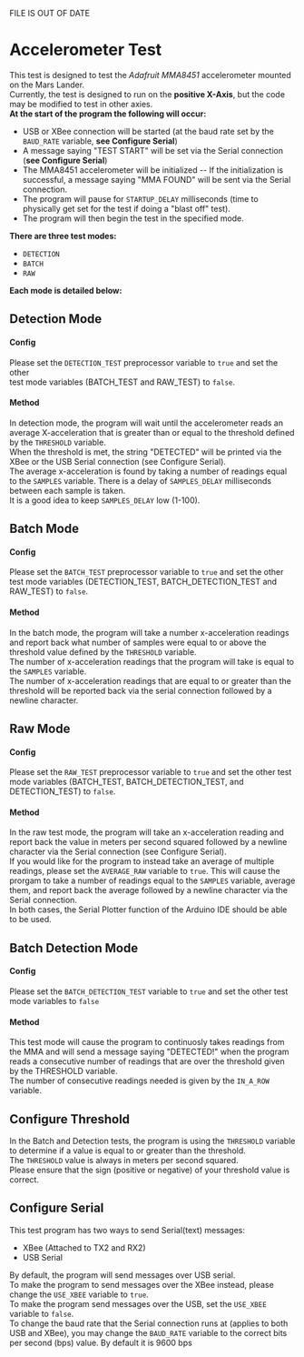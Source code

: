 FILE IS OUT OF DATE

# Accelerometer Test
This test is designed to test the *Adafruit MMA8451* accelerometer mounted on the Mars Lander.  
Currently, the test is designed to run on the **positive X-Axis**, but the code may be modified to test in other axies.  
**At the start of the program the following will occur:**  
- USB or XBee connection will be started (at the baud rate set by the ````BAUD_RATE```` variable, **see Configure Serial**)
- A message saying "TEST START" will be set via the Serial connection (**see Configure Serial**)
- The MMA8451 accelerometer will be initialized
-- If the initialization is successful, a message saying "MMA FOUND" will be sent via the Serial connection.
- The program will pause for ````STARTUP_DELAY```` milliseconds (time to physically get set for the test if doing a "blast off" test).
- The program will then begin the test in the specified mode.

**There are three test modes:**  
- ````DETECTION````  
- ````BATCH```` 
- ````RAW````  

**Each mode is detailed below:**

## Detection Mode  
#### Config
Please set the ````DETECTION_TEST```` preprocessor variable to ````true```` and set the other  
test mode variables (BATCH_TEST and RAW_TEST) to ````false````.  
#### Method
In detection mode, the program will wait until the accelerometer reads an average X-acceleration that is greater than or equal to the threshold defined by the ````THRESHOLD```` variable.  
When the threshold is met, the string "DETECTED" will be printed via the XBee or the USB Serial connection (see Configure Serial).  
The average x-acceleration is found by taking a number of readings equal to the ````SAMPLES```` variable. There is a delay of ````SAMPLES_DELAY```` milliseconds between each sample is taken.  
It is a good idea to keep ````SAMPLES_DELAY```` low (1-100).
  
## Batch Mode
#### Config
Please set the ````BATCH_TEST```` preprocessor variable to ````true```` and set the other
test mode variables (DETECTION_TEST, BATCH_DETECTION_TEST and RAW_TEST) to ````false````.
#### Method
In the batch mode, the program will take a number x-acceleration readings and report back what number of samples were equal to or above the threshold value defined by the ````THRESHOLD```` variable.  
The number of x-acceleration readings that the program will take is equal to the ````SAMPLES```` variable.  
The number of x-acceleration readings that are equal to or greater than the threshold will be reported back via the serial connection followed by a newline character.
## Raw Mode
#### Config
Please set the ````RAW_TEST```` preprocessor variable to ````true```` and set the other
test mode variables (BATCH_TEST, BATCH_DETECTION_TEST, and DETECTION_TEST) to ````false````.
#### Method
In the raw test mode, the program will take an x-acceleration reading and report back the value in meters per second squared followed by a newline character via the Serial connection (see Configure Serial).  
If you would like for the program to instead take an average of multiple readings, please set the ````AVERAGE_RAW```` variable to ````true````. This will cause the prorgam to take a number of readings equal to the ````SAMPLES```` variable, average them, and report back the average followed by a newline character via the Serial connection.  
In both cases, the Serial Plotter function of the Arduino IDE should be able to be used.  

## Batch Detection Mode
#### Config
Please set the ````BATCH_DETECTION_TEST```` variable to ````true```` and set the other test mode variables to ````false````
#### Method
This test mode will cause the program to continuosly takes readings from the MMA and will send a message saying "DETECTED!" when the program reads a consecutive number of readings that are over the threshold given by the THRESHOLD variable.  
The number of consecutive readings needed is given by the ````IN_A_ROW```` variable.  

## Configure Threshold  
In the Batch and Detection tests, the program is using the ````THRESHOLD```` variable to determine if a value is equal to or greater than the threshold.  
The ````THRESHOLD```` value is always in meters per second squared.  
Please ensure that the sign (positive or negative) of your threshold value is correct.  

## Configure Serial
This test program has two ways to send Serial(text) messages:
- XBee (Attached to TX2 and RX2)
- USB Serial

By default, the program will send messages over USB serial.  
To make the program to send messages over the XBee instead, please change the ````USE_XBEE```` variable to ````true````.  
To make the program send messages over the USB, set the ````USE_XBEE```` variable to ````false````.  
To change the baud rate that the Serial connection runs at (applies to both USB and XBee), you may change the ````BAUD_RATE```` variable to the correct bits per second (bps) value. By default it is 9600 bps
